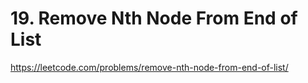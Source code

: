 # 19. Remove Nth Node From End of List

https://leetcode.com/problems/remove-nth-node-from-end-of-list/
